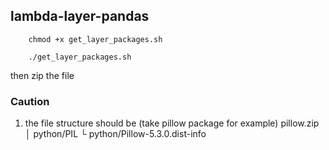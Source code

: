 ## lambda-layer-pandas

```
    chmod +x get_layer_packages.sh
```

```
    ./get_layer_packages.sh
```

then zip the file


### Caution
1. the file structure should be (take pillow package for example) 
pillow.zip
│ python/PIL
└ python/Pillow-5.3.0.dist-info